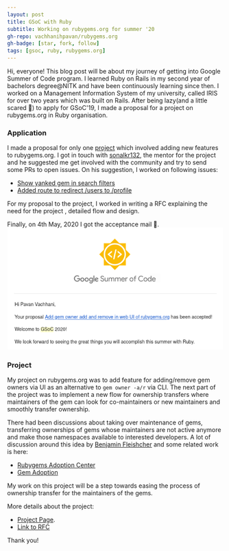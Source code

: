 ```yaml
---
layout: post
title: GSoC with Ruby
subtitle: Working on rubygems.org for summer '20
gh-repo: vachhanihpavan/rubygems.org
gh-badge: [star, fork, follow]
tags: [gsoc, ruby, rubygems.org]
---
```


Hi, everyone! This blog post will be about my journey of getting into Google Summer of Code program.
I learned Ruby on Rails in my second year of bachelors degree@NITK and 
have been continuously learning since then. I worked on a Management Information System
of my university, called IRIS for over two years which was built on Rails.
After being lazy(and a little scared 👻) to apply for GSoC'19, I made a proposal
for a project on rubygems.org in Ruby organisation. 

### Application

I made a proposal for only one [project](http://rubygsoc.github.io/add-gem-owner-add-and-remove-in-web-ui-of-rubygems.org/) which involved adding new features to rubygems.org.
I got in touch with [sonalkr132](https://github.com/sonalkr132), the mentor for the project and he suggested me get involved with the community and try to send some PRs to open issues.
On his suggestion, I worked on following issues:
 - [Show yanked gem in search filters](https://github.com/rubygems/rubygems.org/pull/2339)
 - [Added route to redirect /users to /profile](https://github.com/rubygems/rubygems.org/pull/2264)

For my proposal to the project, I worked in writing a RFC explaining the need for the project
, detailed flow and design.
 
Finally, on 4th May, 2020 I got the acceptance mail 🎉.
![Acceptance](/assets/img/2020-08-16/acceptance.png)


### Project

My project on rubygems.org was to add feature for adding/remove gem owners via UI
as an alternative to `gem owner -a/r` via CLI. The next part of the project was 
to implement a new flow for ownership transfers where maintainers of the gem can
look for co-maintainers or new maintainers and smoothly transfer ownership.

There had been discussions about taking over maintenance of gems, transferring ownerships of gems
whose maintainers are not active anymore and make those namespaces available to interested developers.
A lot of discussion around this idea by [Benjamin Fleishcher](http://www.benjaminfleischer.com/2014/08/17/rubygems-adoption-center/) and some related work is here:

- [Rubygems Adoption Center](https://github.com/rubygems/adoption-center)
- [Gem Adoption](https://github.com/rubygems/rubygems.org/pull/1842)

My work on this project will be a step towards easing the process of 
ownership transfer for the maintainers of the gems.

More details about the project:
 - [Project Page](http://rubygsoc.github.io/add-gem-owner-add-and-remove-in-web-ui-of-rubygems.org/).
 - [Link to RFC](https://github.com/rubygems/rfcs/pull/25/)

Thank you!
